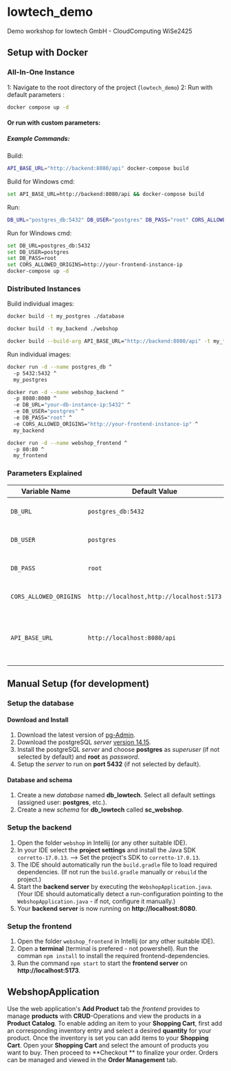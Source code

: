 
# lowtech_demo
Demo workshop for lowtech GmbH - CloudComputing WiSe2425


## Setup with Docker
### All-In-One Instance
1: Navigate to the root directory of the project (`lowtech_demo`)
2: Run with default parameters :
```bash
docker compose up -d
```
#### Or run with custom parameters:
##### Example Commands:


Build:
```bash
API_BASE_URL="http://backend:8080/api" docker-compose build
```
Build for Windows cmd:
```bash
set API_BASE_URL=http://backend:8080/api && docker-compose build
```
Run:
```bash
DB_URL="postgres_db:5432" DB_USER="postgres" DB_PASS="root" CORS_ALLOWED_ORIGINS="http://your-frontend-instance-ip" docker-compose up -d
```

Run for Windows cmd:
```bash
set DB_URL=postgres_db:5432
set DB_USER=postgres
set DB_PASS=root
set CORS_ALLOWED_ORIGINS=http://your-frontend-instance-ip
docker-compose up -d
```

### Distributed Instances
Build individual images:
```bash
docker build -t my_postgres ./database
```
```bash
docker build -t my_backend ./webshop
```
```bash
docker build --build-arg API_BASE_URL="http://backend:8080/api" -t my_frontend ./webshop_frontend
```

Run individual images:
```bash
docker run -d --name postgres_db ^
  -p 5432:5432 ^
  my_postgres
```
```bash
docker run -d --name webshop_backend ^
  -p 8080:8080 ^
  -e DB_URL="your-db-instance-ip:5432" ^
  -e DB_USER="postgres" ^
  -e DB_PASS="root" ^
  -e CORS_ALLOWED_ORIGINS="http://your-frontend-instance-ip" ^
  my_backend
```
```bash
docker run -d --name webshop_frontend ^
  -p 80:80 ^
  my_frontend
```

### Parameters Explained


| Variable Name  | Default Value | Description | 
| ------------- | ------------- |------------- |
| `DB_URL`  | `postgres_db:5432`  | The database host and port   |
| `DB_USER`  | `postgres`  | The database username  |
| `DB_PASS`  | `root`  | The database password  |
| `CORS_ALLOWED_ORIGINS`  | `http://localhost,http://localhost:5173`  | The database username  |
| `API_BASE_URL`  | `http://localhost:8080/api`  | The backend API URL that the frontend will communicate with  |

## Manual Setup (for development)

### Setup the database
#### Download and Install
1. Download the latest version of [pg-Admin](https://www.pgadmin.org/download/pgadmin-4-windows/).
2. Download the postgreSQL *server* [version 14.15](https://www.enterprisedb.com/downloads/postgres-postgresql-downloads).
3. Install the postgreSQL *server* and choose **postgres** as *superuser* (if not selected by default) and **root** as *password*.
4. Setup the *server* to run on **port 5432** (if not selected by default).

#### Database and schema
1. Create a new *database* named **db_lowtech**. Select all default settings (assigned user: **postgres**, etc.).
2. Create a new *schema* for **db_lowtech** called **sc_webshop**.

### Setup the backend
1. Open the folder `webshop` in Intellij (or any other suitable IDE).
2. In your IDE select the **project settings** and install the Java SDK `corretto-17.0.13`. --> Set the project's SDK to `corretto-17.0.13`.
3. The IDE should automatically run the `build.gradle` file to load required dependencies. (If not run the `build.gradle` manually or `rebuild` the project.)
4. Start the **backend server** by executing the `WebshopApplication.java`. (Your IDE should automatically detect a run-configuration pointing to the `WebshopApplication.java` - if not, configure it manually.)
5. Your **backend server** is now running on **http://localhost:8080**.

### Setup the frontend
1. Open the folder `webshop_frontend` in Intellij (or any other suitable IDE).
2. Open a **terminal** (terminal is prefered - not powershell). Run the comman `npm install` to install the required frontend-dependencies.
3. Run the command `npm start` to start the **frontend server** on **http://localhost:5173**.

## WebshopApplication
Use the web application's **Add Product** tab the *frontend* provides to manage **products** with **CRUD**-Operations and view the products in a **Product Catalog**.
To enable adding an item to your **Shopping Cart**, first add an corresponding inventory entry and select a desired **quantity** for your product.
Once the inventory is set you can add items to your **Shopping Cart**. Open your **Shopping Cart** and select the amount of products you want to buy. Then proceed to **Checkout ** to finalize your order.
Orders can be managed and viewed in the **Order Management** tab.